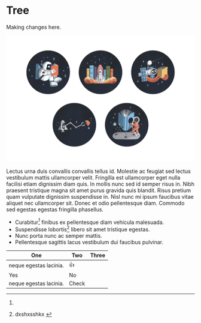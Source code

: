 # Tree

Making changes here.

![](../.gitbook/assets/Literati+2.jpeg)

Lectus urna duis convallis convallis tellus id. Molestie ac feugiat sed lectus vestibulum mattis ullamcorper velit. Fringilla est ullamcorper eget nulla facilisi etiam dignissim diam quis. In mollis nunc sed id semper risus in. Nibh praesent tristique magna sit amet purus gravida quis blandit. Risus pretium quam vulputate dignissim suspendisse in. Nisl nunc mi ipsum faucibus vitae aliquet nec ullamcorper sit. Donec et odio pellentesque diam. Commodo sed egestas egestas fringilla phasellus.

* Curabitur[^1] finibus ex pellentesque diam vehicula malesuada.
* Suspendisse lobortis[^2] libero sit amet tristique egestas.
* Nunc porta nunc ac semper mattis.
* Pellentesque sagittis lacus vestibulum dui faucibus pulvinar.

| One                    | Two        | Three |
| ---------------------- | ---------- | ----- |
| neque egestas lacinia. | :thumbsup: |       |
| Yes                    | No         |       |
| neque egestas lacinia. | Check      |       |



[^1]: 

[^2]: dxshxsshkx &#x20;
